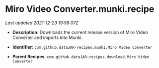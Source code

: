 # Miro Video Converter.munki.recipe

_Last updated 2021-12-23 19:58:07Z_

- **Description**: Downloads the current release version of Miro Video Converter and imports into Munki.

- **Identifier**: `com.github.dataJAR-recipes.munki.Miro Video Converter`

- **Parent Recipes**: `com.github.dataJAR-recipes.download.Miro Video Converter`